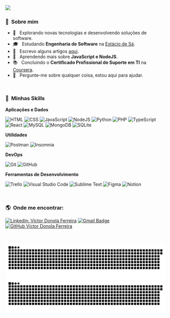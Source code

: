 ![](https://komarev.com/ghpvc/?username=vdonoladev&color=006bed)

<h3> 🧔 &nbsp;Sobre mim </h3>

- 🤔 &nbsp; Explorando novas tecnologias e desenvolvendo soluções de software.
- 🎓 &nbsp; Estudando **Engenharia de Software** na <a href="https://estacio.br/">Estácio de Sá</a>.
- 📝 &nbsp; Escrevo alguns artigos <a href="https://vdonoladev.com.br">aqui</a>.
- 🌱 &nbsp; Aprendendo mais sobre **JavaScript e NodeJS**.
- 📚 &nbsp; Concluindo o **Certificado Profissional de Suporte em TI** na <a href="https://www.coursera.org/">Coursera</a>.
- 💬 &nbsp; Pergunte-me sobre qualquer coisa, estou aqui para ajudar.
<!-- - 💼 &nbsp; Trabalhando como **ÁREA EM QUE VOCÊ TRABALHA** na <a href="LINK DA EMPRESA">EMPRESA</a>. -->

<br>

<h3> 🚀 &nbsp;Minhas Skills </h3>

**Aplicações e Dados**

![HTML](https://img.shields.io/badge/-HTML-333333?style=flat&logo=HTML5)
![CSS](https://img.shields.io/badge/-CSS-333333?style=flat&logo=CSS3&logoColor=1572B6)
![JavaScript](https://img.shields.io/badge/-JavaScript-333333?style=flat&logo=javascript)
![NodeJS](https://img.shields.io/badge/-NodeJS-333333?style=flat&logo=Node.js)
![Python](https://img.shields.io/badge/-Python-333333?style=flat&logo=Python)
![PHP](https://img.shields.io/badge/-PHP-333333?style=flat&logo=PHP)
![TypeScript](https://img.shields.io/badge/-TypeScript-333333?style=flat&logo=Typescript)
![React](https://img.shields.io/badge/-React-333333?style=flat&logo=react)
![MySQL](https://img.shields.io/badge/-MySQL-333333?style=flat&logo=mysql)
![MongoDB](https://img.shields.io/badge/-MongoDB-333333?style=flat&logo=MongoDB)
![SQLite](https://img.shields.io/badge/-SQLite-333333?style=flat&logo=SQLite)

**Utilidades**

![Postman](https://img.shields.io/badge/-Postman-333333?style=flat&logo=postman)
![Insomnia](https://img.shields.io/badge/-Insomnia-333333?style=flat&logo=insomnia)

**DevOps**

![Git](https://img.shields.io/badge/-Git-333333?style=flat&logo=git)
![GitHub](https://img.shields.io/badge/-GitHub-333333?style=flat&logo=github)

**Ferramentas de Desenvolvimento**

![Trello](https://img.shields.io/badge/-Trello-333333?style=flat&logo=trello&logoColor=007ACC)
![Visual Studio Code](https://img.shields.io/badge/-Visual%20Studio%20Code-333333?style=flat&logo=visual-studio-code&logoColor=007ACC)
![Sublime Text](https://img.shields.io/badge/-Sublime%20Text-333333?style=flat&logo=sublime-text&logoColor=007ACC)
![Figma](https://img.shields.io/badge/-Figma-333333?style=flat&logo=figma&logoColor=007ACC)
![Notion](https://img.shields.io/badge/-Notion-333333?style=flat&logo=notion&logoColor=007ACC)

<br/>

<h3> 🌎 &nbsp;Onde me encontrar: </h3>

[![Linkedin: Víctor Donola Ferreira](https://img.shields.io/badge/-vdonoladev-blue?style=flat-square&logo=Linkedin&logoColor=white&link=https://www.linkedin.com/in/vdonoladev/)](https://www.linkedin.com/in/vdonoladev/)
[![Gmail Badge](https://img.shields.io/badge/-contato.victordonolaferreira@outlook.com-006bed?style=flat-square&logo=Gmail&logoColor=white&link=mailto:contato.victordonolaferreira@outlook.com)](mailto:contato.victordonolaferreira@outlook.com)
[![GitHub Víctor Donola Ferreira](https://img.shields.io/github/followers/vdonoladev?label=follow&style=social)](https://github.com/vdonoladev)

<br>

<!-- Snake contributions graph https://github.com/Platane/snk -->

![GitHub Snake Light](https://github.com/vdonoladev/vdonoladev/blob/output/github-snake.svg#gh-light-mode-only)
![GitHub Snake dark](https://github.com/vdonoladev/vdonoladev/blob/output/github-snake-dark.svg#gh-dark-mode-only)
